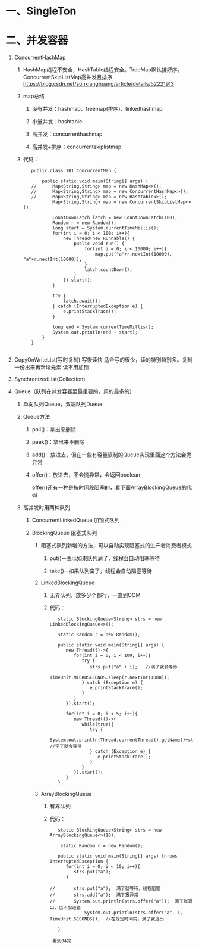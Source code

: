 # 一、SingleTon

# 二、并发容器

   1. ConcurrentHashMap
      1. HashMap线程不安全，HashTable线程安全。TreeMap默认排好序。
         ConcurrentSkipListMap高并发且排序 https://blog.csdn.net/sunxianghuang/article/details/52221913
         
      2. map总结
         1. 没有并发：hashmap、treemap(排序)、linkedhashmap
         
         2. 小量并发：hashtable
         
         3. 高并发：concurrenthashmap
         
         4. 高并发+排序：concurrentskiplistmap
	
      3. 代码：
      
         ```
	    	public class T01_ConcurrentMap {
	
				public static void main(String[] args) {
			//		Map<String,String> map = new HashMap<>();
			//		Map<String,String> map = new ConcurrentHashMap<>();
			//		Map<String,String> map = new Hashtable<>();
					Map<String,String> map = new ConcurrentSkipListMap<>();

					CountDownLatch latch = new CountDownLatch(100);
					Random r = new Random();
					long start = System.currentTimeMillis();
					for(int i = 0; i < 100; i++){
						new Thread(new Runnable() {
							public void run() {
								for(int i = 0; i < 10000; i++){
									map.put("a"+r.nextInt(10000), "a"+r.nextInt(10000));
								}
								latch.countDown();
							}
						}).start();
					}

					try {
						latch.await();
					} catch (InterruptedException e) {
						e.printStackTrace();
					}

					long end = System.currentTimeMillis();
					System.out.println(end - start);
				}
			}
		```
      
2. CopyOnWriteList(写时复制) 写慢读快  适合写的很少，读的特别特别多。复制一份出来再新增元素  读不用加锁 

3. SynchronizedList(Collection)

4. Queue（队列在并发容器里最重要的，用的最多的）

   1. 单向队列Queue，双端队列Dueue
   
   2. Queue方法
   
      1. poll()：拿出来删除
         
      2. peek()：拿出来不删除 
      
      3. add()：放进去，但在一些有容量限制的Queue实现里面这个方法会抛异常
      
      4. offer()：放进去，不会抛异常，会返回boolean
      
         offer()还有一种是按时间段阻塞的，看下面ArrayBlockingQueue的代码
   
   2. 高并发时用两种队列
   
      1. ConcurrentLinkedQueue   加锁式队列
      
      2. BlockingQueue  阻塞式队列
      
         1. 阻塞式队列新增的方法，可以自动实现阻塞式的生产者消费者模式
         
            1. put()--表示如果队列满了，线程会自动阻塞等待
            
            2. take()--如果队列空了，线程会自动阻塞等待
      
         1. LinkedBlockingQueue 
         
            1. 无界队列，放多少个都行，一直到OOM
            
            2. 代码：
            
               ```
                  static BlockingQueue<String> strs = new LinkedBlockingQueue<>();
	
                  static Random r = new Random();

                  public static void main(String[] args) {
                     new Thread(()->{
                        for(int i = 0; i < 100; i++){
                           try {
                              strs.put("a" + i);   //满了就会等待
                              TimeUnit.MICROSECONDS.sleep(r.nextInt(1000)); 
                           } catch (Exception e) {
                              e.printStackTrace();
                           }
                        }
                     }).start();

                     for(int i = 0; i < 5; i++){
                        new Thread(()->{
                           while(true){
                              try {
                                 System.out.println(Thread.currentThread().getName()+strs.take()); //空了就会等待
                              } catch (Exception e) {
                                 e.printStackTrace();
                              }
                           }
                        }).start();
                     }
                  }
               ```
         
         2. ArrayBlockingQueue 
         
            1. 有界队列
            
            2. 代码：
            
               ```
                  static BlockingQueue<String> strs = new ArrayBlockingQueue<>(10);
	
	               static Random r = new Random();
                  
                  public static void main(String[] args) throws InterruptedException {
                     for(int i = 0; i < 10; i++){
                        strs.put("a");
                     }

               //		strs.put("a");  满了就等待，线程阻塞
               //		strs.add("a");  满了报异常
               //		System.out.println(strs.offer("a"));  满了就退出，也不加进去
                     		System.out.println(strs.offer("a", 1, TimeUnit.SECONDS));  //在规定时间内，满了就退出

                  }
               ```
					看到04完	       
